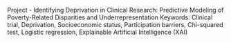 Project - Identifying Deprivation in Clinical Research: Predictive Modeling of Poverty-Related Disparities and Underrepresentation
Keywords: Clinical trial, Deprivation, Socioeconomic status, Participation barriers, Chi-squared test, Logistic regression, Explainable Artificial Intelligence (XAI)
